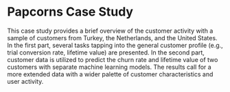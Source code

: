 # Papcorns Case Study
This case study provides a brief overview of the customer activity with a sample of customers from Turkey, the Netherlands, and the United States. In the first part, several tasks tapping into the general customer profile (e.g., trial conversion rate, lifetime value) are presented. In the second part, customer data is utilized to predict the churn rate and lifetime value of two customers with separate machine learning models. The results call for a more extended data with a wider palette of customer characteristics and user activity.
